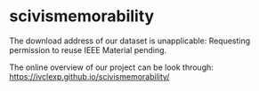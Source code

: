 # scivismemorability
The download address of our dataset is unapplicable: Requesting permission to reuse IEEE Material pending.

The online overview of our project can be look through:
https://ivclexp.github.io/scivismemorability/
